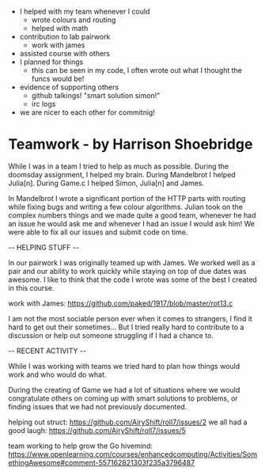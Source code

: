 * I helped with my team whenever I could
  * wrote colours and routing
  * helped with math
* contribution to lab pairwork
  * work with james
* assisted course with others
* I planned for things
  * this can be seen in my code, I often wrote out what I thought the funcs would be!
* evidence of supporting others
  * github talkings! "smart solution simon!"
  * irc logs
* we are nicer to each other for commitnig!

# Teamwork - by Harrison Shoebridge
While I was in a team I tried to help as much as possible. During the doomsday assignment, I helped my brain. During Mandelbrot I helped Julia[n]. During Game.c I helped Simon, Julia[n] and James.

In Mandelbrot I wrote a significant portion of the HTTP parts with routing while fixing bugs and writing a few colour algorithms. Julian took on the complex numbers things and we made quite a good team, whenever he had an issue he would ask me and whenever I had an issue I would ask him! We were able to fix all our issues and submit code on time.

-- HELPING STUFF --

In our pairwork I was originally teamed up with James. We worked well as a pair and our ability to work quickly while staying on top of due dates was awesome. I like to think that the code I wrote was some of the best I created in this course.

work with James: https://github.com/paked/1917/blob/master/rot13.c

I am not the most sociable person ever when it comes to strangers, I find it hard to get out their sometimes... But I tried really hard to contribute to a discussion or help out someone struggling if I had a chance to.

-- RECENT ACTIVITY --

While I was working with teams we tried hard to plan how things would work and who would do what.

During the creating of Game we had a lot of situations where we would congratulate others on coming up with smart solutions to problems, or finding issues that we had not previously documented.

helping out struct: https://github.com/AiryShift/roll7/issues/2
we all had a good laugh: https://github.com/AiryShift/roll7/issues/5

team working to help grow the Go hivemind: https://www.openlearning.com/courses/enhancedcomputing/Activities/SomethingAwesome#comment-557162821303f235a3796487
